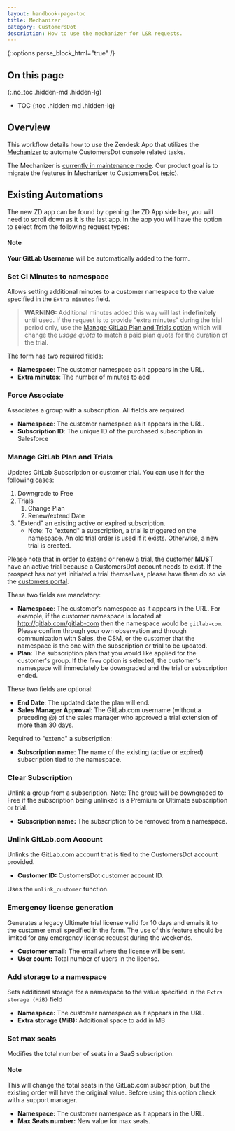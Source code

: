 ```yaml
---
layout: handbook-page-toc
title: Mechanizer 
category: CustomersDot
description: How to use the mechanizer for L&R requests. 
---
```


{::options parse_block_html="true" /}

## On this page
{:.no_toc .hidden-md .hidden-lg}

- TOC
{:toc .hidden-md .hidden-lg}

## Overview

This workflow details how to use the Zendesk App that utilizes the [Mechanizer](https://gitlab.com/gitlab-com/support/toolbox/mechanizer) to automate CustomersDot console related tasks.

The Mechanizer is [currently in maintenance mode](https://gitlab.com/gitlab-com/support/support-team-meta/-/issues/4299). Our product goal is to migrate the features in Mechanizer to CustomersDot ([epic](https://gitlab.com/groups/gitlab-org/-/epics/6828)).

## Existing Automations

The new ZD app can be found by opening the ZD App side bar, you will need to scroll down as it is the last app.
In the app you will have the option to select from the following request types:

#### Note

**Your GitLab Username** will be automatically added to the form.

### Set CI Minutes to namespace

Allows setting additional minutes to a customer namespace to the value specified in the `Extra minutes` field.

> **WARNING:** Additional minutes added this way will last **indefinitely** until used. If the request is to provide "extra minutes" during the trial period only, use the [Manage GitLab Plan and Trials option](#manage-gitlab-plan-and-trials) which will change the *usage quota* to match a paid plan quota for the duration of the trial.

The form has two required fields:

- **Namespace**: The customer namespace as it appears in the URL.
- **Extra minutes**: The number of minutes to add

### Force Associate

Associates a group with a subscription. All fields are required.

- **Namespace**: The customer namespace as it appears in the URL.
- **Subscription ID**: The unique ID of the purchased subscription in Salesforce

### Manage GitLab Plan and Trials

Updates GitLab Subscription or customer trial. You can use it for the following cases:

1. Downgrade to Free
1. Trials
    1. Change Plan
    1. Renew/extend Date
1. "Extend" an existing active or expired subscription.
    - Note: To "extend" a subscription, a trial is triggered on the namespace. An old trial order is used if it exists. Otherwise, a new trial is created.

Please note that in order to extend or renew a trial, the customer **MUST** have an active trial because a CustomersDot account needs to exist.  If the prospect has not yet initiated a trial themselves, please have them do so via the [customers portal](https://customers.gitlab.com/trials/new?gl_com=true).

These two  fields are mandatory:

- **Namespace**: The customer's namespace as it appears in the URL.  For example, if the customer namespace is located at http://gitlab.com/gitlab-com then the namespace would be `gitlab-com`. Please confirm through your own observation and through communication with Sales, the CSM, or the customer that the namespace is the one with the subscription or trial to be updated.
- **Plan**: The subscription plan that you would like applied for the customer's group.  If the `free` option is selected, the customer's namespace will immediately be downgraded and the trial or subscription ended.

These two fields are optional:

- **End Date**: The updated date the plan will end.
- **Sales Manager Approval**: The GitLab.com username (without a preceding @) of the sales manager who approved a trial extension of more than 30 days.

Required to "extend" a subscription:

- **Subscription name**: The name of the existing (active or expired) subscription tied to the namespace.

### Clear Subscription
Unlink a group from a subscription. Note: The group will be downgraded to Free if the subscription being unlinked is a Premium or Ultimate subscription or trial.

- **Subscription name:** The subscription to be removed from a namespace.

### Unlink GitLab.com Account

Unlinks the GitLab.com account that is tied to the CustomersDot account provided.

- **Customer ID:** CustomersDot customer account ID.

Uses the `unlink_customer` function.

### Emergency license generation

Generates a legacy Ultimate trial license valid for 10 days and emails it to the customer email specified in the form.
The use of this feature should be limited for any emergency license request during the weekends. 

- **Customer email:** The email where the license will be sent.
- **User count:** Total number of users in the license.

### Add storage to a namespace

Sets additional storage for a namespace to the value specified in the `Extra storage (MiB)` field

- **Namespace:** The customer namespace as it appears in the URL.
- **Extra storage (MiB):** Additional space to add in MB

### Set max seats

Modifies the total number of seats in a SaaS subscription.

#### Note
This will change the total seats in the GitLab.com subscription, but the existing order will have the original value. Before using this option check with a support manager.

- **Namespace:** The customer namespace as it appears in the URL.
- **Max Seats number:** New value for max seats.


